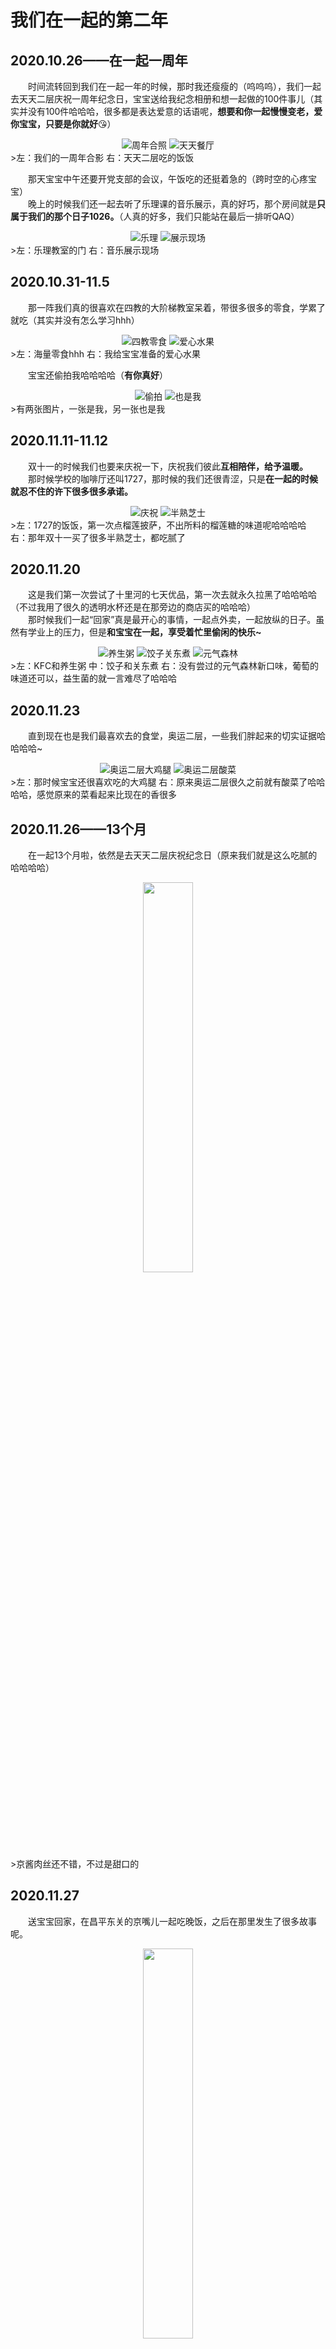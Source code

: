 # 我们在一起的第二年
## 2020.10.26——在一起一周年
&emsp;&emsp;时间流转回到我们在一起一年的时候，那时我还瘦瘦的（呜呜呜），我们一起去天天二层庆祝一周年纪念日，宝宝送给我纪念相册和想一起做的100件事儿（其实并没有100件哈哈哈，很多都是表达爱意的话语呢，**想要和你一起慢慢变老，爱你宝宝，只要是你就好**😘）
<div style="text-align:center">
  <img src="https://raw.githubusercontent.com/tlc191026/tlc191026.github.io/master/img/second/2020.10.26周年合照.jpg" alt="周年合照" style="max-width:40%; display:inline-block">
  <img src="https://raw.githubusercontent.com/tlc191026/tlc191026.github.io/master/img/second/2020.10.26天天餐厅.jpg" alt="天天餐厅" style="max-width:40%; display:inline-block">
</div>
>左：我们的一周年合影 右：天天二层吃的饭饭  

&emsp;&emsp;那天宝宝中午还要开党支部的会议，午饭吃的还挺着急的（跨时空的心疼宝宝）  
&emsp;&emsp;晚上的时候我们还一起去听了乐理课的音乐展示，真的好巧，那个房间就是**只属于我们的那个日子1026。**（人真的好多，我们只能站在最后一排听QAQ）
<div style="text-align:center">
  <img src="https://raw.githubusercontent.com/tlc191026/tlc191026.github.io/master/img/second/2020.10.26乐理.jpg" alt="乐理" style="max-width:40%; display:inline-block">
  <img src="https://raw.githubusercontent.com/tlc191026/tlc191026.github.io/master/img/second/2020.10.26展示现场.jpg" alt="展示现场" style="max-width:40%; display:inline-block">
</div>
>左：乐理教室的门 右：音乐展示现场

## 2020.10.31-11.5
&emsp;&emsp;那一阵我们真的很喜欢在四教的大阶梯教室呆着，带很多很多的零食，学累了就吃（其实并没有怎么学习hhh）
<div style="text-align:center">
  <img src="https://raw.githubusercontent.com/tlc191026/tlc191026.github.io/master/img/second/2020.10.31-11.5四教零食.jpg" alt="四教零食" style="max-width:30%; display:inline-block">
  <img src="https://raw.githubusercontent.com/tlc191026/tlc191026.github.io/master/img/second/2020.10.31-11.5爱心水果.jpg" alt="爱心水果" style="max-width:40%; display:inline-block">
</div>
>左：海量零食hhh 右：我给宝宝准备的爱心水果

&emsp;&emsp;宝宝还偷拍我哈哈哈哈（**有你真好**）
<div style="text-align:center">
  <img src="https://raw.githubusercontent.com/tlc191026/tlc191026.github.io/master/img/second/2020.10.31-11.5偷拍.jpg" alt="偷拍" style="max-width:40%; display:inline-block">
  <img src="https://raw.githubusercontent.com/tlc191026/tlc191026.github.io/master/img/second/2020.10.31-11.5也是我.jpg" alt="也是我" style="max-width:40%; display:inline-block">
</div>
>有两张图片，一张是我，另一张也是我

## 2020.11.11-11.12
&emsp;&emsp;双十一的时候我们也要来庆祝一下，庆祝我们彼此**互相陪伴，给予温暖。**  
&emsp;&emsp;那时候学校的咖啡厅还叫1727，那时候的我们还很青涩，只是**在一起的时候就忍不住的许下很多很多承诺。**
<div style="text-align:center">
  <img src="https://raw.githubusercontent.com/tlc191026/tlc191026.github.io/master/img/second/2020.11.11-11.12庆祝.jpg" alt="庆祝" style="max-width:40%; display:inline-block">
  <img src="https://raw.githubusercontent.com/tlc191026/tlc191026.github.io/master/img/second/2020.11.11-11.12半熟芝士.jpg" alt="半熟芝士" style="max-width:40%; display:inline-block">
</div>
>左：1727的饭饭，第一次点榴莲披萨，不出所料的榴莲糖的味道呢哈哈哈哈  
右：那年双十一买了很多半熟芝士，都吃腻了

## 2020.11.20
&emsp;&emsp;这是我们第一次尝试了十里河的七天优品，第一次去就永久拉黑了哈哈哈哈（不过我用了很久的透明水杯还是在那旁边的商店买的哈哈哈）  
&emsp;&emsp;那时候我们一起“回家”真是最开心的事情，一起点外卖，一起放纵的日子。虽然有学业上的压力，但是**和宝宝在一起，享受着忙里偷闲的快乐~**
<div style="text-align:center">
  <img src="https://raw.githubusercontent.com/tlc191026/tlc191026.github.io/master/img/second/2020.11.20养生粥.jpg" alt="养生粥" style="max-width:30%; display:inline-block">
  <img src="https://raw.githubusercontent.com/tlc191026/tlc191026.github.io/master/img/second/2020.11.20饺子关东煮.jpg" alt="饺子关东煮" style="max-width:30%; display:inline-block">
  <img src="https://raw.githubusercontent.com/tlc191026/tlc191026.github.io/master/img/second/2020.11.20元气森林.jpg" alt="元气森林" style="max-width:23%; display:inline-block">
</div>
>左：KFC和养生粥  
中：饺子和关东煮  
右：没有尝过的元气森林新口味，葡萄的味道还可以，益生菌的就一言难尽了哈哈哈

## 2020.11.23
&emsp;&emsp;直到现在也是我们最喜欢去的食堂，奥运二层，一些我们胖起来的切实证据哈哈哈哈~
<div style="text-align:center">
  <img src="https://raw.githubusercontent.com/tlc191026/tlc191026.github.io/master/img/second/2020.11.23奥运二层大鸡腿.jpg" alt="奥运二层大鸡腿" style="max-width:40%; display:inline-block">
  <img src="https://raw.githubusercontent.com/tlc191026/tlc191026.github.io/master/img/second/2020.11.23奥运二层酸菜.jpg" alt="奥运二层酸菜" style="max-width:40%; display:inline-block">
</div>
>左：那时候宝宝还很喜欢吃的大鸡腿  
右：原来奥运二层很久之前就有酸菜了哈哈哈哈，感觉原来的菜看起来比现在的香很多

## 2020.11.26——13个月
&emsp;&emsp;在一起13个月啦，依然是去天天二层庆祝纪念日（原来我们就是这么吃腻的哈哈哈哈）
<center>
    <img src = "http://r.photo.store.qq.com/psc?/V13biTRq036Exl/bqQfVz5yrrGYSXMvKr.cqa5QWYTK0cE2zxCpHp3MiStAHNEvn*fNhPHIb.iVVc4H.A4ZivDC2PcbD1nCiIvYUx33INZ3lWP2BulbMwu9mnk!/r" width = "40%">
</center>
>京酱肉丝还不错，不过是甜口的

## 2020.11.27
&emsp;&emsp;送宝宝回家，在昌平东关的京嘴儿一起吃晚饭，之后在那里发生了很多故事呢。
<center>
    <img src = "http://r.photo.store.qq.com/psc?/V13biTRq036Exl/bqQfVz5yrrGYSXMvKr.cqa5QWYTK0cE2zxCpHp3MiSskWML.6GJDKaSK2L5CAGRz279oolDLO*WyOrxYpeJhkcUelOd.*hUYB.Rc0IXyPXE!/r" width = "40%">
</center>
>我还挺喜欢吃炸鸡腿的哈哈哈哈，记得当时宝宝很想吃煎饼，刚好它那儿就有！

## 2020.12.4-12.6
&emsp;&emsp;回家happy哈哈哈哈，距离上一次的时间很近，是我们当时最喜欢去的盒子阳光大床，**一张小圆桌，创造了无数美好的回忆~**
<center>
    <img src = "http://r.photo.store.qq.com/psc?/V13biTRq036Exl/bqQfVz5yrrGYSXMvKr.cqa5QWYTK0cE2zxCpHp3MiSt8hAWpc1rv*ZlasxtGSPzzHIC6P9hvn4byGTn0Aphi7gD3wCWxttG7Gb1870GRGh0!/r" width = "45.5%">
    <img src = "http://r.photo.store.qq.com/psc?/V13biTRq036Exl/bqQfVz5yrrGYSXMvKr.cqZ*qcK5vasiDtPXMlYPjI*Ha9D3c2xCstqKDtnKvDZw6NXboPe15VYJVKxcp1uymVBWH3kxwXIv8*LJgC.nELOc!/r" width = "45.5%"><br/>
    <img src = "http://r.photo.store.qq.com/psc?/V13biTRq036Exl/bqQfVz5yrrGYSXMvKr.cqZ*qcK5vasiDtPXMlYPjI*EQ.mrNgyYZV1iy74pmlLBbPihbNaZ0prO3V1qN2IQoOfUdG1*qJZLF1LLJ7eKo.SM!/r" width = "30%">
    <img src = "http://r.photo.store.qq.com/psc?/V13biTRq036Exl/bqQfVz5yrrGYSXMvKr.cqZ*qcK5vasiDtPXMlYPjI*GfswmxySj2tIdP.YN.esnbDo0K4rPYW.5H5hix01cb6cQc8wvdpum5BQUnlIJAcgQ!/r" width = "30%">
    <img src = "http://r.photo.store.qq.com/psc?/V13biTRq036Exl/bqQfVz5yrrGYSXMvKr.cqZ*qcK5vasiDtPXMlYPjI*FBXfHClG1LBu6zSiYTcyur.UTqQyH*gfvVoKHKp8aaZN3DxCY7vuQyXR8FFWlsE5c!/r" width = "30%">
</center>
>左上：最喜欢吃的极度披萨，榴莲披萨yyds  
右上：猜猜是哪个大冤种花了100元买了一盒草莓，原来是我们自己哈哈哈  
左下：关东煮和麻辣烫！冬天就是要吃点热热带汤的嘻嘻~  
下中：炸鸡和鸡肉卷，最近宝宝还馋鸡肉卷了，但是那间店找不到了😭  
右下：甜品和奶茶，这家店一般般啦，还是后来在昌平点的那个榴莲千层好吃！

## 2020.12.7
&emsp;&emsp;平平无奇的日子我们也会想个理由一起去吃顿好的，因为**和宝宝在一起的每一天都值得纪念！**
<center>
    <img src = "http://r.photo.store.qq.com/psc?/V13biTRq036Exl/bqQfVz5yrrGYSXMvKr.cqcCabuX.Daqxf2SAMzJf473YA9RZ*4YsL9y75*OwjX.s9wg.DEfhOxgo4*acjFHPysFjbW7Sj9ShPsFc2CQYx6I!/r" width = "40%">
</center>
>素丸子，酸汤肥牛和红烧排骨，宝宝很喜欢红烧排骨里的笋哈哈哈哈

## 2020.12.26——14个月
&emsp;&emsp;在一起14个月啦，虽然没有在空间上在一起，但是我感觉**我们的灵魂早已跨过了漫长的路途交织在一起~**
<center>
    <img src = "https://kssh2thumb.xmssdn.micloud.mi.com/2/1595215017082/get_thumbnail?sig=bmUY_9nSTxG1_JFbpbzSFqpfItM&data=cLPBvBHQyjPQv-TxzZIMppigk-tQyQRAu6L9TqHmOMTEIPUIDaLu95FxHtdOvXmpURYEVG6I9oP4ROnik3ZvL4_AuIE7NLcfUanuxpJdA-rYpFUNrNwPXm3kRV1DsnsAeC2Unu-8r9El8W2KYzqdTLx8STbWF3kVBcodggOG9eOpD9lK5S1Onrsn1AeS_HR5bZb63dd49nft35e6lt3CFQgVQOo7z2mb3zeXJkuzQdyB6MEY54s-il7HTkuHqsa_yFqSyt-Mt-oLskOZTRnEuh2Q1mvC7e4HTLSXrT7bSSKakBHr1GJQ4Vcg4LK0cDELiOqC4y5VwvE&ts=1666831718939&w=1080&h=1080&r=0&_cachekey=4dea55c7074ca0a6dc3680af8047843f" width = "30%">
</center>
>我们一起研究qq视频的搞怪特效哈哈哈哈哈

## 2021.2.15  
 &emsp;&emsp;宝宝第一次见我的哥哥嫂嫂们，那时候我就已经下定决心这辈子都要和宝宝在一起（我记得我没有和宝宝说过，那时候我的哥哥们问我是不是认真的想走下去，我特别坚定的说是哈哈哈哈）
<center>
    <img src = "http://r.photo.store.qq.com/psc?/V13biTRq036Exl/bqQfVz5yrrGYSXMvKr.cqfSAvdBGHxgM1GZKEuXes7Z7vx4VlYS2JAz8p3GjSHV.el3oJ9HwsSbkLMeUGIcCnC8dbhyfgSot4Uif0cwOjPM!/r" width = "40%">
    <img src = "http://r.photo.store.qq.com/psc?/V13biTRq036Exl/bqQfVz5yrrGYSXMvKr.cqfSAvdBGHxgM1GZKEuXes7b2OGkIIbUWY3Fv57MnrWydBeJnoFIDvs56iyUgV3P9EhqvdmLyUT7M4ZZu82sk7X0!/r" width = "40%">    
</center>
>左：这是我哥哥的店旁边的那条街，人群熙熙攘攘，市井气息非常的浓郁，就仿佛我们也是融入其中的一部分，一对老夫老妻hhh
右：下午我们还一起去唱了歌（绝美宝宝，斯哈斯哈）

## 2021.2.18
&emsp;&emsp;那段时间我们在过年的氛围中，还没有那么大的考研压力，每天都过得无忧无虑好不开心。娜娜带着咱们一起玩起了吃鸡，宝宝被带的瘾还挺大的哈哈哈，几乎每天都要玩。
<center>
    <img src = "http://r.photo.store.qq.com/psc?/V13biTRq036Exl/bqQfVz5yrrGYSXMvKr.cqRzIwvWLGesVMhdGamjDS5ZfCjo1a7hj1GK6P.ofF6uczsZPabrKhofyt6RmPK*Ga844qPSs.cJGpcwZ822Bu*c!/r" width = "50%">
</center>
>我们在双人合作中第一次吃鸡！（卧龙凤雏请求出战哈哈哈哈）

## 2021.2.21
&emsp;&emsp;一起去滑雪喽！也是我第一次去滑雪，拍了很多好看的照片，以后我们还要一起征服更多的雪场hhh（连中级场摔倒了都要宝宝扶起来的桐桐突然豪言壮志哈哈哈）
<center>
    <img src = "http://r.photo.store.qq.com/psc?/V13biTRq036Exl/bqQfVz5yrrGYSXMvKr.cqdOYA4mlAllhfqmWqdibuXhu2YBAMnWVv.UIxmDQgUhLhMQeHWOdDTkyIUuL3D60c8XWWgUDifjd5.QPXpGKEho!/r" width = "40%">
    <img src = "http://r.photo.store.qq.com/psc?/V13biTRq036Exl/bqQfVz5yrrGYSXMvKr.cqWIKhzIMSSvCfhQLhID9WYIaVvTHRTfhZ4ZtAWq*8A6.c8rGRuGeIyRXI45c6zEn*iIE8Tq4HPgbmEzIrLP7YG0!/r" width = "40%">    
</center>
>我们在滑雪场的合照，被太阳照着睁不开眼睛哈哈哈哈哈🤣

## 2021.2.28
&emsp;&emsp;给宝宝买的爱心辣条礼包（没想到宝宝很快就吃完了😂）
<center>
    <img src = "http://r.photo.store.qq.com/psc?/V13biTRq036Exl/bqQfVz5yrrGYSXMvKr.cqa7fk6OBhjxAxSVKvkp3IvSYVeyW7rGh1GkR4JJzbEjX4uyH2ycC9s7Kg2KP3KyUnUGFu8u367e2xqKgTYwYJME!/r" width = "50%">
</center>
>卫龙辣条大礼包👍

## 2021.3.21
&emsp;&emsp;在一起512天，我非要说是二进制的整数，要庆祝一下，就拉着宝宝来天天二层吃饭饭啦哈哈哈哈哈～
<center>
    <img src = "http://r.photo.store.qq.com/psc?/V13biTRq036Exl/bqQfVz5yrrGYSXMvKr.cqcCabuX.Daqxf2SAMzJf472AuD7jOs3Vvl0KVjjJMJbPUwtFiu.s2vVkTt517QYxF59VEbTxJLxEQTd5aGFXS10!/r" width = "10.1%">
    <img src = "http://r.photo.store.qq.com/psc?/V13biTRq036Exl/bqQfVz5yrrGYSXMvKr.cqcCabuX.Daqxf2SAMzJf470bDpp.Q0HAKnpa47qtRN7W2i3cyIv9IdATnBURBY9ngyhKhzX9ZBVQATR7az8dne4!/r" width = "50%">
</center>
>第一次也是最后一次吃天天二层的烧烤

## 2021.3.26－3.28——17个月
&emsp;&emsp;回家喽，庆祝在一起17个月，点外卖看剧的快乐时光  
&emsp;&emsp;这也是我们第一次来如家华驿，直接种草，之后也来了不少次
<center>
    <img src = "http://r.photo.store.qq.com/psc?/V13biTRq036Exl/bqQfVz5yrrGYSXMvKr.cqcZkFiXcZkAusGF1.AzQPl2uf4YL765A5MR3I6VjNnQaQY9Ayi5HN5eplyBdf.XyUWS.XDgubhOhofbZdWdvARU!/r" width = "40%">
    <img src = "http://r.photo.store.qq.com/psc?/V13biTRq036Exl/bqQfVz5yrrGYSXMvKr.cqcZkFiXcZkAusGF1.AzQPl0mSD2IFbJ0LTZkOCeSBmF650b5btxiXX.*HfdbDqYxMNvhqol*Q*Tez37G3L0Pli8!/r" width = "40%"></br>
    <img src = "http://r.photo.store.qq.com/psc?/V13biTRq036Exl/bqQfVz5yrrGYSXMvKr.cqcZkFiXcZkAusGF1.AzQPl14WG0sabUvGw1ex51oPWzF0zsp.91htqvBtOzF5TOaIUUqjoqAHBL3vUBAJxJDM7w!/r" width = "40%">
    <img src = "http://r.photo.store.qq.com/psc?/V13biTRq036Exl/bqQfVz5yrrGYSXMvKr.cqcZkFiXcZkAusGF1.AzQPl1ErRqvwaMLmJvkibsefXV9NJkGBRg3NST05XrcYiLWssFu0GRZr8R53CXXrtXx52U!/r" width = "40%">
</center>

## 2021.3.28——520天
&emsp;&emsp;庆祝在一起520天！  
&emsp;&emsp;去1727吃饭饭啦～
<center>
    <img src = "http://r.photo.store.qq.com/psc?/V13biTRq036Exl/bqQfVz5yrrGYSXMvKr.cqdtCaFeZ.6jtvdinfX2Fb1H07WY4sIODYvTJEQx82zZT9p322RwIrxYsrGHTCmh78kPu2ELm5MIOmd.Jq7r4zUQ!/r" width = "50%">
</center>
>最爱的蘑菇汉堡，和蘑菇鸡肉欧姆蕾！不过再也吃不到了😭

## 2021.3.29——521天
&emsp;&emsp;萨纳河畔，左岸的咖啡。你手一杯，品尝我的美。留下唇印的嘴🎶  
&emsp;&emsp;花店玫瑰，名字写错谁。告白气球，飞吹到对街。微笑在天上飞🎶（老实说，是不是跟着唱了起来哈哈哈哈）  
&emsp;&emsp;在一起521天啦！！！  
&emsp;&emsp;给宝宝了一个小惊喜，第一次送宝宝玫瑰花。（虽然她送了我玫瑰花，但昨晚我真的没睡她🎶脑海里咋都是奇怪的音乐闪过哈哈哈哈哈哈）  
<center>
    <img src = "http://r.photo.store.qq.com/psc?/V13biTRq036Exl/bqQfVz5yrrGYSXMvKr.cqVqUH5WUirKJSc9POC.*58DrIweY6Z*Md9hPCYtGwwC0i5fawwwtDgSSMgguD*XX0h5agmlY*Knf0mPkJFaSe6k!/r" width = "40%">
    <img src = "http://r.photo.store.qq.com/psc?/V13biTRq036Exl/bqQfVz5yrrGYSXMvKr.cqfSAvdBGHxgM1GZKEuXes7Yr65kjlAk*322BT3QavMUiRVX8NXhUjV0EsXSd0gUL6IwXYpSfYvZbZf297.AqBSQ!/r" width = "40%">    
</center>
>左：第一次给宝宝送玫瑰花，宝宝说之后再也不要买了🤣  
右：味多美小熊猫蛋糕，味道还不错

## 2021.4.2
&emsp;&emsp;芜湖，送宝宝回家啦。在东关的味多美买了樱花新品~
<center>
    <img src = "http://r.photo.store.qq.com/psc?/V13biTRq036Exl/bqQfVz5yrrGYSXMvKr.cqfSAvdBGHxgM1GZKEuXes7ZgKYsW1HE4be3EcZ8M0ny23ij8u47rPDL6psW6eJN6.6CQVVdnVPPTbAFNeN9SkK8!/r" width = "50%">
</center>
>味多美的樱花🌸制品一点也不好吃😭

## 2021.4.6
&emsp;&emsp;第二次打卡action咖啡厅，吃到了好吃的牛排~
<center>
    <img src = "http://r.photo.store.qq.com/psc?/V13biTRq036Exl/bqQfVz5yrrGYSXMvKr.cqRzIwvWLGesVMhdGamjDS5YoAgZd09ReFE4oO0rpsy7vArKni2WtZp4CyM1cP4JZ1OAU3Vn8gML4ygwX8KjDu0U!/r" width = "30%">
    <img src = "http://r.photo.store.qq.com/psc?/V13biTRq036Exl/bqQfVz5yrrGYSXMvKr.cqRzIwvWLGesVMhdGamjDS5Yvjje5C4IbUxHmp9AJoyIDOVZa2j82Vr2n.yytjO6B9SIIZIc30yyaGtFiLdxSbo8!/r" width = "30%"></br>
    <img src = "http://r.photo.store.qq.com/psc?/V13biTRq036Exl/bqQfVz5yrrGYSXMvKr.cqRzIwvWLGesVMhdGamjDS5ZvQqdcJcdWKLA6Qjxe4Fqi5pUu73efEpQdhyai7hVLoLymtnOHXSo*jNEtuYYNkRk!/r" width = "60%"></br>
    <img src = "http://r.photo.store.qq.com/psc?/V13biTRq036Exl/bqQfVz5yrrGYSXMvKr.cqRzIwvWLGesVMhdGamjDS5YRdzMEKyKXszpXAYuREcjKgNQGDHA6AAeZor6JqsEQfNFWQif5vydDQU78IyflhEI!/r" width = "30%">
    <img src = "http://r.photo.store.qq.com/psc?/V13biTRq036Exl/bqQfVz5yrrGYSXMvKr.cqa6q63IMXi9MPF2fCYH0ibZQiJArHaPaRVzbewY7xv.uO6CwM.v7i40gEPTujf7HqvJZAO4fTKb3hh.KTFwYzx0!/r" width = "30%"></br>
    <img src = "http://r.photo.store.qq.com/psc?/V13biTRq036Exl/bqQfVz5yrrGYSXMvKr.cqa6q63IMXi9MPF2fCYH0ibbtKHaanVJcprJwcxmQGf.xtz*rQNYU*dfyyTQnjqWsZlIckiKdxB6T8R.yLaSWFk8!/r" width = "30%">
    <img src = "http://r.photo.store.qq.com/psc?/V13biTRq036Exl/bqQfVz5yrrGYSXMvKr.cqa6q63IMXi9MPF2fCYH0ibbYT2c32j.j0NdEYFWGiwpaPQJSREC5Sik6zbdbHPnunGWH0L8frmMLL8wDLqFQ758!/r" width = "30%">
</center>
>他家的小食拼盘给的量真的很多，而且味道相当不错呢~

## 2021.4.13
&emsp;&emsp;美食园二层的炒酸奶，那天咱们坐在那儿等了一个小时才吃上hhh
<center>
    <img src = "http://r.photo.store.qq.com/psc?/V13biTRq036Exl/bqQfVz5yrrGYSXMvKr.cqRzIwvWLGesVMhdGamjDS5bRiCOIGs49VJ*ZzYxB1YZtJYN4dNQUz4MIxoS.HrYnj51j48cGad2bdSak2ynmmXs!/r" width = "20%">
</center>
>美味值得等待！之后宝宝经常会馋炒酸奶哈哈哈哈

## 2021.4.26——18个月
&emsp;&emsp;18个月啦，我们还是选择了去天天二层庆祝哈哈哈哈，熟悉的番茄牛腩
<center>
    <img src = "http://r.photo.store.qq.com/psc?/V13biTRq036Exl/bqQfVz5yrrGYSXMvKr.cqbfbdWZjmHAZOziCxGOxhY0nZDO5Qv6PvJPhi2F5ujKfj3NRXLionAvgp8LmyyYKyXppQXl6jU34GhX3Nu8RCko!/r" width = "50%">
</center>
>还有我超喜欢的素丸子！

## 2021.5.7-5.9
&emsp;&emsp;第一次去尝试喆啡，下了地铁之后走了好远，不过环境确实很不错呢~
<center>
    <img src = "http://r.photo.store.qq.com/psc?/V13biTRq036Exl/bqQfVz5yrrGYSXMvKr.cqSylFewQZtHXl2XCWFvNuAooSEsYxkjuYJPm1cKsXImT3qG52Wm36z0EcVPqNN0cT5b981tp0*1IFyG*LEYpBJM!/r" width = "40%">
    <img src = "http://r.photo.store.qq.com/psc?/V13biTRq036Exl/bqQfVz5yrrGYSXMvKr.cqeplIz7Dh3SI36NF.9wt5jlsfez*ORtLXDqOojGrwQ6lJiIgEpRH6FcR7rBmLoJ5HV**fwTB7j9VZgSZq6SxJxQ!/r" width = "40%">
    <img src = "http://r.photo.store.qq.com/psc?/V13biTRq036Exl/bqQfVz5yrrGYSXMvKr.cqeplIz7Dh3SI36NF.9wt5jm.rTYVoTQfVMPKAmMm7a.xi8iipyVumEgveImDhUXYbpGs*QRbNeTgy8u*MbdIDjA!/r" width = "8.1%"><br/>
    <img src = "http://r.photo.store.qq.com/psc?/V13biTRq036Exl/bqQfVz5yrrGYSXMvKr.cqeplIz7Dh3SI36NF.9wt5jnR.ukiN2MJ2xF5w*qpOO*qAuZlVKBpDPEDQYKM6Xb65MAEnYcMvR16.m2Bs1nWSdA!/r" width = "45%">
    <img src = "http://r.photo.store.qq.com/psc?/V13biTRq036Exl/bqQfVz5yrrGYSXMvKr.cqeplIz7Dh3SI36NF.9wt5jmxpO7emRKsY924EeYjl4D52lXGKhJWrZL2fOmIZ.KWEnnVJbLtZ2YEWytRXUEh0eg!/r" width = "45%"><br/>
    <img src = "http://r.photo.store.qq.com/psc?/V13biTRq036Exl/bqQfVz5yrrGYSXMvKr.cqeL1NDRyUeRIlTQteG9kW6b1Y7E.KcubsQJMDB8TVJ0S1zan5pgF7uoxXcLpCYI7ixA7MWpdM90rO3lgXIQNeWw!/r" width = "45%">
    <img src = "http://r.photo.store.qq.com/psc?/V13biTRq036Exl/bqQfVz5yrrGYSXMvKr.cqeL1NDRyUeRIlTQteG9kW6Y595cJgoqVD0L1rEz24U1bPihr9WFb97rgM0QGZvqrcOkc4UdJGPzS4Al9lVyycjo!/r" width = "45%">
</center>
>放纵的日子真让人怀念呀，我们还去护国寺小吃喝了豆汁儿吃了焦圈~

## 2021.5.16
&emsp;&emsp;我们似乎发现了省钱小妙招，又去了另一家喆啡哈哈哈哈，这家就是那个双床有床特别好的那个
<center>
    <img src = "http://r.photo.store.qq.com/psc?/V13biTRq036Exl/bqQfVz5yrrGYSXMvKr.cqSylFewQZtHXl2XCWFvNuAqqGR688.APq4j4nwp4o1HSGsl*jIZTDT9.ExbskWocawgfbT.3Kantk2jKpQk.8xs!/r" width = "10.1%">
    <img src = "http://r.photo.store.qq.com/psc?/V13biTRq036Exl/bqQfVz5yrrGYSXMvKr.cqV1a6P.VeQPsNivHGhuqodQYG6mhxx8ukok5ZG6lKuuzOgqkMlKPXkCnuzCdtja4sLEmAjr6D7dx856cjX6537E!/r" width = "50%">    
</center>
>回学校的路上路过了麦当劳，宝宝馋了想吃甜筒哈哈哈哈

## 2021.5.17
&emsp;&emsp;勤劳小桐，爱心水果服务嘻嘻🥰
<center>
    <img src = "http://r.photo.store.qq.com/psc?/V13biTRq036Exl/bqQfVz5yrrGYSXMvKr.cqV1a6P.VeQPsNivHGhuqodQqTV8mPG9XS3*XXpu.Ah8z9M55ySJNrqYaBHISEJDCmTJ0ntYBWDV8AHJ8Ksex7NM!/r" width = "10.1%">
    <img src = "http://r.photo.store.qq.com/psc?/V13biTRq036Exl/bqQfVz5yrrGYSXMvKr.cqSylFewQZtHXl2XCWFvNuArV0KRpZR32UByyTnwMIwqS1oHybyMws5K6e6o0K3Hi6bYnb4zptP9o7WrcbQg53Sc!/r" width = "50%">    
</center>
>饭盒老演员了，一直用到了现在hhh

## 2021.5.19
&emsp;&emsp;一起去礼堂听相声，除了后来考研那一阵比较忙，传笑堂的相声咱们基本上每一次都不会落下~
<center>
    <img src = "http://r.photo.store.qq.com/psc?/V13biTRq036Exl/bqQfVz5yrrGYSXMvKr.cqSylFewQZtHXl2XCWFvNuAoUseMLNrSRCd76XZmc9NxASGvx9azbJF6NmQ8d9z0r2tOa0dCWvmTI09V7BY0do7A!/r" width = "50%">
</center>
>这一次还请到了知名相声演员，虽然我们都不知道他叫什么，但是精彩的演出都留存在了记忆里

## 2021.5.23
&emsp;&emsp;在昌平东关找到的相当不错的韩式烤肉，下次还要去那里吃！
<center>
    <img src = "http://r.photo.store.qq.com/psc?/V13biTRq036Exl/bqQfVz5yrrGYSXMvKr.cqXBvEYKVRnsM.YXCWcj6jMADx9Rjdp3XzXa5fud62LozwTgEjp6hB40HeP8qyYGQX2hbmddncKB1wRzzw6hmRxY!/r" width = "50%">
</center>
>这家店叫韩国肉先生，码住了！

## 2021.5.26——19个月
&emsp;&emsp;19个月的纪念日是我们和班长一起度过的，去火锅林吃火锅（这家火锅店宝宝评价最高的是小西红柿哈哈哈哈），还一起去KTV唱歌，**有宝宝陪伴在身边，无论干什么事情都会感到很开心啦~**
<center>
    <img src = "http://r.photo.store.qq.com/psc?/V13biTRq036Exl/bqQfVz5yrrGYSXMvKr.cqcZkFiXcZkAusGF1.AzQPl0RGBKOTaOQkAH5FUk0gM6fRNejyfBAZba7bvUkRfxRvY*d6sNXXzLzDbXAlcaxqAo!/r" width = "40%">
    <img src = "http://r.photo.store.qq.com/psc?/V13biTRq036Exl/bqQfVz5yrrGYSXMvKr.cqcZkFiXcZkAusGF1.AzQPl2T0MgCzmlGS0Iait*ySCXyOUDS0y*.swNBtYhg8Xd4QEfXdz9XiZ7ZTi4Jg3eQFDA!/r" width = "40%">    
</center>
>左：火锅林，辣锅是现炒的，特别的香  
右：告白气球，班长应该是吃饱了哈哈哈

## 2021.6.2
&emsp;&emsp;今天是喜欢宝宝的第1000天啦！！！一起来天天二层庆祝~
<center>
    <img src = "http://r.photo.store.qq.com/psc?/V13biTRq036Exl/bqQfVz5yrrGYSXMvKr.cqYlwqZpXc6O6BoaHhzW31B0nBFvrEOOjpHmW3PlaQrdGRScMDOEtrbe934ivczPAphv8SUyKCdaewedtI6tU*N4!/r" width = "50%">
</center>
>一不小心就点了三个小锅烧的菜哈哈哈哈

## 2021.6.6
&emsp;&emsp;来接宝宝会学校，在昌平东关的KFC吃晚饭，给宝宝带了我妈咪包的粽子~
<center>
    <img src = "http://r.photo.store.qq.com/psc?/V13biTRq036Exl/bqQfVz5yrrGYSXMvKr.cqWo0IbM5hztSV1Vt7E4HWz8ArfQhVZNaOHrwj5gM3jPEnZccNy9uTrK2uYnQkX4V493TVwOtFoneDYQWbWYdPW0!/r" width = "50%">
</center>
>宝宝说我妈咪包的粽子特别好吃，等之后端午节还要一起吃粽子~

## 2021.6.10
&emsp;&emsp;忙里偷闲又来听相声啦！宝宝当时还希望有机会我们可以登台演出，这个dream我记下啦，**总有一天一定会实现哒！**
<center>
    <img src = "http://r.photo.store.qq.com/psc?/V13biTRq036Exl/bqQfVz5yrrGYSXMvKr.cqe5jZMm3oSKH9XRUbu6OC4W7IPWlvYWUeSPcQPOSFDYoyB9qM9riut2CyCUZ1LTgkI43*rC8Yp3OblplxaovWzY!/r" width = "50%">
</center>

## 2021.6.20
&emsp;&emsp;听闻M记新品，遂往。酸笋汉堡味道极佳（宝宝评价之，爱螺蛳粉者必爱之）。杨枝甘露麦旋风宝宝不喜，故桐桐食之。
<center>
    <img src = "http://r.photo.store.qq.com/psc?/V13biTRq036Exl/bqQfVz5yrrGYSXMvKr.cqS7TNYBNEGMK31bAb3PULXJpXE8qf9alLAoUzoQhlEuGbUEvtcpy*J63DEoCe9welqnMfKFog.W6op*OlkzoKAE!/r" width = "10.1%">
    <img src = "http://r.photo.store.qq.com/psc?/V13biTRq036Exl/bqQfVz5yrrGYSXMvKr.cqS7TNYBNEGMK31bAb3PULXKZp4Mo2lNh4j942sDkCZq.Snt9PIM3XEDpZH3e3GVDTZlMTcfMeKrlK6NG9S7.uag!/r" width = "50%">    
</center>
>M记比开封菜要便宜不少，不过开封菜有我爱吃的吮指原味鸡，所以宝宝每次都会和我一起去开封菜哈哈哈，**爱你宝宝**

## 2021.6.26——20个月
&emsp;&emsp;**从前的时光走得慢，一生只够爱一个人。慢慢也觉得宝宝就是我人生中那个唯一，感觉就像在飞速流转的时间中撑起了一把伞，一把可以抵御岁月流逝，时光荏苒的保护伞，让我们的爱情在这个浮躁的社会里，慢慢的，纯真的走下去~**
<center>
    <img src = "http://r.photo.store.qq.com/psc?/V13biTRq036Exl/bqQfVz5yrrGYSXMvKr.cqZ*qcK5vasiDtPXMlYPjI*Evgi7yokkkWOBf0akLUuQDm8AdJAHwrAAa2xBdwsLr2NoekWt.c.6.v4OExiBb46c!/r" width = "50%">
</center>
>文绉绉的扯完了，这里是注释小桐。在透过盒子空间诺大的落地窗照射的阳光下，吃着我们最爱吃的极度披萨，幸福也不过如此吧~

## 2021.6.27
&emsp;&emsp;爱情就是和你在一起，一日三餐
<center>
    <img src = "http://r.photo.store.qq.com/psc?/V13biTRq036Exl/bqQfVz5yrrGYSXMvKr.cqdraC7vXg5OVHR*KXg9BQfAN6dDXWvk7IwqtLCV91jIQWWQChJTvOWqES9GXX*o9BmdMpcjghHCBb4JDGCT2fks!/r" width = "50%">
</center>
>罕见的我们能早起吃早餐哈哈哈

## 2021.7.2
&emsp;&emsp;第一次去欢乐谷垡头的汉庭，这里也成为了我们后来不二的选择
<center>
    <img src = "http://r.photo.store.qq.com/psc?/V13biTRq036Exl/bqQfVz5yrrGYSXMvKr.cqXGmYbh.CBjKBy2TbayftcTc*JharoUNFLrk92Xo8U4bkC3DG8A9piGP*R7Xufkx4vu0TinMVQsmmKml3EyPY3o!/r" width = "30%">
    <img src = "http://r.photo.store.qq.com/psc?/V13biTRq036Exl/bqQfVz5yrrGYSXMvKr.cqXGmYbh.CBjKBy2TbayftcS0Ok9jW.kT2I5BFJpYNBDBKvFvyZtxxyWZttsYZARzTirj5ZZ3TvtCmIoLq5ceEpk!/r" width = "30%">    
    <img src = "http://r.photo.store.qq.com/psc?/V13biTRq036Exl/bqQfVz5yrrGYSXMvKr.cqXGmYbh.CBjKBy2TbayftcSEHF9D8a.dfN1xZuLLZXJT5cUjPR9O4cFOE7ML0sHmDrFYJTC2m.H9Aqr3A85wo3o!/r" width = "30%">    
</center>
>楼下的南城香居然有麻小，果断下单，不过味道属实是一般

## 2021.7.3
&emsp;&emsp;突然馋天天二层的饺子了，虽然不是啥重要的纪念日，但是我们还是来天天二层庆祝哈哈哈
<center>
    <img src = "http://r.photo.store.qq.com/psc?/V13biTRq036Exl/bqQfVz5yrrGYSXMvKr.cqXGmYbh.CBjKBy2TbayftcTGfnVHbROWNaI6vEdCWDqZA3q.mgAvzKQ5JyJUajH3nH9zl885uSwwLRzlDOWezXY!/r" width = "50%">
</center>

## 2021.7.5
&emsp;&emsp;合生汇的一家蛋堡店，馋了好久，但是其实味道一般般
<center>
    <img src = "http://r.photo.store.qq.com/psc?/V13biTRq036Exl/bqQfVz5yrrGYSXMvKr.cqT9Rg90ocyz.X3cZtq7EiCu2hz2FOirzrdZDk9nZVk1g*88K1QBcB0QPJwUafF2403zyu5Cj3r7b156dVsYa6J4!/r" width = "50%">
</center>
>吐槽人格桐桐：怪不得现在已经开不下去啦，餐饮店美味和性价比才是最最重要的哈哈哈哈

## 2021.7.12-7.14
&emsp;&emsp;复习考研的日常
<center>
    <img src = "http://r.photo.store.qq.com/psc?/V13biTRq036Exl/bqQfVz5yrrGYSXMvKr.cqfRa3IPA8ubmA56iInE7k3GNEbV4dKFK3r2ytFTS3KN4WGu3WUUtG19F9zWeyB7vSsI0zmHaECvwTdj2APgXf5E!/r" width = "50%">
    <img src = "http://r.photo.store.qq.com/psc?/V13biTRq036Exl/bqQfVz5yrrGYSXMvKr.cqZolgpJuHmw1i5CNl2YkrcCz25RG7v*vE91unbkGvqEOfXfribKOcHt7thzLN3vbX.K2VzfxrgSoxIjU*t5CQjE!/r" width = "10.1%">    
</center>
<center>
    <img src = "http://r.photo.store.qq.com/psc?/V13biTRq036Exl/bqQfVz5yrrGYSXMvKr.cqZolgpJuHmw1i5CNl2YkrcAgA5iH.sexIoDLs6hXYZppyS1d8sayjff0cLsFeAkjVrSPQcSrUm2qgUZZvXeixc8!/r" width = "40%">
    <img src = "http://r.photo.store.qq.com/psc?/V13biTRq036Exl/bqQfVz5yrrGYSXMvKr.cqZolgpJuHmw1i5CNl2YkrcBxFS1Rb6z7NCsKF6KMNzsAV.SsOc8*kfcZX4SeZ*V7mxqGfleNVfggbtSGfg4MWEE!/r" width = "40%">
</center>
>复习考研的那段时间每天基本都在吃外卖，吃外卖的时候我们就一起看向往的生活、爱死机和b站up主的视频，感觉忙碌的考研复习的压力已经记不住多少了，但是和宝宝一起经历的快乐时光却永远的留在了记忆里~

## 2021.7.18
&emsp;&emsp;一起去798艺术区的care爱的博物馆打卡美食！几乎所有菜我都喜欢！！！
<center>
    <img src = "http://r.photo.store.qq.com/psc?/V13biTRq036Exl/bqQfVz5yrrGYSXMvKr.cqWgVBTovkRjw8DztKIHideL*XIvfCd8kZp5dB8u1rf5FTAw.csF1*wNlJVm7aV56PVWm0ZJ6y6sbvP7pO7s7PUg!/r" width = "30%">
    <img src = "http://r.photo.store.qq.com/psc?/V13biTRq036Exl/bqQfVz5yrrGYSXMvKr.cqWgVBTovkRjw8DztKIHideKaG8uYmx.Aaa4LFB3QjNy.Fi0AjevvkYo7TQSHdw.cXw2Lt5M3k8sDYL6Ctvsa*fY!/r" width = "30%"> 
    <img src = "http://r.photo.store.qq.com/psc?/V13biTRq036Exl/bqQfVz5yrrGYSXMvKr.cqWgVBTovkRjw8DztKIHideIDQ0uDij1JU65CMxELnYl8xsc1s79EvrV9ckb*80rVRAeG8WgP4Uxy2b1cFI.fbd8!/r" width = "30%"><br/>
    <img src = "http://r.photo.store.qq.com/psc?/V13biTRq036Exl/bqQfVz5yrrGYSXMvKr.cqU.YHbIkhEWNle1Ep6wE66QMl6Y7l9D1mrKioxCxw3cdt7dcjEoujpguexl8I213qPLYtPXgeu1Er1SLo4mL0MU!/r" width = "30%">
    <img src = "http://r.photo.store.qq.com/psc?/V13biTRq036Exl/bqQfVz5yrrGYSXMvKr.cqU.YHbIkhEWNle1Ep6wE66TQYoseQkfMel6ZEBvJ3AYLBHL86Wnj.8UjdGcbfBxVHHVmMi5att1AQ1K54Vi6JSk!/r" width = "30%"> 
    <img src = "http://r.photo.store.qq.com/psc?/V13biTRq036Exl/bqQfVz5yrrGYSXMvKr.cqU.YHbIkhEWNle1Ep6wE66ScoGBUh9QVUmLXgvlYEYDaSCuEqDCrmiXAsqC6Ynti5zxGCgjEh.svpCMdLKFX7dw!/r" width = "30%"><br/>
    <img src = "http://r.photo.store.qq.com/psc?/V13biTRq036Exl/bqQfVz5yrrGYSXMvKr.cqU.YHbIkhEWNle1Ep6wE66Rf*MjBAOWP9tIJ.dPD.I8qaysvSqUpmugjjI8nbFth1IQUeIWhucZuX6cFo67nKtw!/r" width = "30%">
    <img src = "http://r.photo.store.qq.com/psc?/V13biTRq036Exl/bqQfVz5yrrGYSXMvKr.cqcXjUYvTGjrq0y9hvcwXkOhDaNdNtA17tVDwyCc9PoJhjBwtsvSBdp0ne.*dKnC2QZftVObC5rWOqLJPzhRdfDg!/r" width = "30%"> 
    <img src = "http://r.photo.store.qq.com/psc?/V13biTRq036Exl/bqQfVz5yrrGYSXMvKr.cqcXjUYvTGjrq0y9hvcwXkOiJrp6F9brl1DP0jzQexOnsdkWZ*E2BXdPvchu9s5VtWAib8kgJLVLfD6iHl9jFWSs!/r" width = "30%">
</center>
>印象最深刻的就是那个蜂蜜芥末味儿的虾，搭配着他给的柠檬片一起吃，真的很绝，不过吃多了就会腻哈哈哈  
我们都是第一次吃黑蒜，可能是因为做熟了的原因我们都觉得不至于感觉到恶心哈哈哈，不过也说不上好吃

## 2021.7.21
&emsp;&emsp;因为桐桐馋鳗鱼和腊肉了，所以点了三份饭（桐桐是猪嘛哈哈哈哈）
<center>
    <img src = "http://r.photo.store.qq.com/psc?/V13biTRq036Exl/bqQfVz5yrrGYSXMvKr.cqZolgpJuHmw1i5CNl2YkrcDClkxErGKVZChYabWKAZzo7BzvwsahMpX.hKdl5*CASCuUP5wJI8trRrRoTYq64IY!/r" width = "50%">
</center>

## 2021.7.24
&emsp;&emsp;宝宝说想要布置的很浪漫的生日庆祝，直接安排😂
<center>
    <img src = "http://r.photo.store.qq.com/psc?/V13biTRq036Exl/bqQfVz5yrrGYSXMvKr.cqe5jZMm3oSKH9XRUbu6OC4UPo.9SxiXxTvcy8L04jpUqxeXbbxO78gEAXdVc4BtBDwx5Uh5Jl2faOQ8j*piswko!/r" width = "40%">
    <img src = "http://r.photo.store.qq.com/psc?/V13biTRq036Exl/bqQfVz5yrrGYSXMvKr.cqcXjUYvTGjrq0y9hvcwXkOgKBObL7SYhUMDOziJQUHwUFkVPCLYvYn20WVJ19*ntv1OJ48ftQgRn9Cf2IQduXPE!/r" width = "40%">    
</center>

## 2021.7.27
&emsp;&emsp;鲁枝儿，宝宝在pyq被安利的宝藏外卖店，便宜好吃，尤其是那个辣的拌面香喷喷！
<center>
    <img src = "http://r.photo.store.qq.com/psc?/V13biTRq036Exl/bqQfVz5yrrGYSXMvKr.cqWgVBTovkRjw8DztKIHideI7D*nebckGmqP2piHBnmdV9GEqvJY38fVr6o1QESqhszRuVSljtBoR4xTyjDVGT*w!/r" width = "50%">
</center>
>不过这家店好像没有撑过这轮疫情的打击😭

## 2021.8.3
&emsp;&emsp;第一次尝KFC的小龙虾塔克，大块鸡排吃起来特别爽😂
<center>
    <img src = "http://r.photo.store.qq.com/psc?/V13biTRq036Exl/bqQfVz5yrrGYSXMvKr.cqVqUH5WUirKJSc9POC.*58CXBmTh0zlS5s1suVuXxQeS2kLnyXLcEMlLjMhEf6h89.Muy8SXpsjUthl9KXt9XcA!/r" width = "10.1%">
    <img src = "http://r.photo.store.qq.com/psc?/V13biTRq036Exl/bqQfVz5yrrGYSXMvKr.cqVqUH5WUirKJSc9POC.*58ApHrcXrrsxx1zAKJ82PwxLZGQ1W2R4eQ2CtGLCvQzuX9lcnTeIgRzt0YZqLIOhZoc!/r" width = "50%">    
</center>

## 2021.8.8
&emsp;&emsp;宝宝突然馋劣质奶油的味道了（咱也不知道为啥馋的东西这么奇怪哈哈哈哈）
<center>
    <img src = "http://r.photo.store.qq.com/psc?/V13biTRq036Exl/bqQfVz5yrrGYSXMvKr.cqa*MPFZ7ULn1NoVqo6s6UXBvGic54ZFsmDhDtzeXm22zaLCgMIiEBfsSKOiBs537i4Lt*vNDcJBWE4sLwGpaoj0!/r" width = "40%">
    <img src = "http://r.photo.store.qq.com/psc?/V13biTRq036Exl/bqQfVz5yrrGYSXMvKr.cqazTGCBzqV.LrwSwItMp6DkBHMRiWfMTj8wAHM8mb6725p5UM6YezK4KVNvQH4npPDwwJwxOlPXW5CkGe7PIgVs!/r" width = "40%">    
</center>
>不出意外的宝宝吃了两块就不想吃了hhh

## 2021.8.9
&emsp;&emsp;宝宝舍友推荐的一家鸡汤店，原汤日记！
<center>
    <img src = "http://r.photo.store.qq.com/psc?/V13biTRq036Exl/bqQfVz5yrrGYSXMvKr.cqa*MPFZ7ULn1NoVqo6s6UXAedZ2Tv965gfK1Psr*bDwST4z5PzwxephP9p874EQVkpv76NbGbWEk27XPOMSB9cY!/r" width = "50%">
</center>
>不过不是很合我们的胃口，我们一致认为不是很好吃，我觉得可能我们的味觉已经慢慢趋同了。感觉很多身边的人的安利，咱们都觉得一般，只有慢慢自己尝试出来的才可以hhh

## 2021.8.10
&emsp;&emsp;宝宝在b站发现的火鸡面和韩式年糕的神仙吃法，虽然热量爆炸，但是真的很香让人吃的停不下来！**夸夸宝宝**
<center>
    <img src = "http://r.photo.store.qq.com/psc?/V13biTRq036Exl/bqQfVz5yrrGYSXMvKr.cqa*MPFZ7ULn1NoVqo6s6UXD8e9yzJSjSU5bCjqtej.p0mWm11F4oH7YqdF5aZFLf3pL1npsTnMrsj2Im2wVojbM!/r" width = "30%">
    <img src = "http://r.photo.store.qq.com/psc?/V13biTRq036Exl/bqQfVz5yrrGYSXMvKr.cqa*MPFZ7ULn1NoVqo6s6UXBcM3TS6CmWEa1klwX0TVj5iSiZB4RlBj9FFfDt61hpETKnKh4X8ppEq6J.KPJJH2Y!/r" width = "30%">
    <img src = "http://r.photo.store.qq.com/psc?/V13biTRq036Exl/bqQfVz5yrrGYSXMvKr.cqVqUH5WUirKJSc9POC.*58BMvmsJazeY8pXG0Kahz9LJTkDQ0VgZ0XvHDDeXYh*VWr5A9QAgCk5kD55VSnbDzTU!/r" width = "30%"> 
</center>
>这段时间我在实习，被带教带着吃了好多吃的，觉得和府捞面的番茄面特别好吃一定要让宝宝尝尝哈哈哈哈

## 2021.8.14
&emsp;&emsp;因为上次我大姑带咱们吃完鱼头泡饼，一直心心念念哈哈哈哈
<center>
    <img src = "http://r.photo.store.qq.com/psc?/V13biTRq036Exl/bqQfVz5yrrGYSXMvKr.cqXBvEYKVRnsM.YXCWcj6jMB1z4hJh8tsUMDlFGt3HsVicQg93gVNdnlz8HrniyrE2I95.7N5OUfIolt8ekepkPs!/r" width = "30%">
    <img src = "http://r.photo.store.qq.com/psc?/V13biTRq036Exl/bqQfVz5yrrGYSXMvKr.cqS7TNYBNEGMK31bAb3PULXIgYUSquYJbnRXn5sv13*xXGt8pax2KZjnpx5OQzq7WD9Dr*H7w*XWiXpg6Ofrm44Y!/r" width = "30%"> 
    <img src = "http://r.photo.store.qq.com/psc?/V13biTRq036Exl/bqQfVz5yrrGYSXMvKr.cqXBvEYKVRnsM.YXCWcj6jMD2EYzuHRqhOpJz*eCoBZSasNX5usG3Cm4XXiEOE3GFiNxBA9RMiGl1.WGv7NBDjOk!/r" width = "30%"><br/>
    <img src = "http://r.photo.store.qq.com/psc?/V13biTRq036Exl/bqQfVz5yrrGYSXMvKr.cqXBvEYKVRnsM.YXCWcj6jMBpVbEXe6AJSYA3dbvHQM1gIGHMLImu2MOJplFsnvyFZV67R0.uuuJE0q4Q4KuIP50!/r" width = "50%">
    <img src = "http://r.photo.store.qq.com/psc?/V13biTRq036Exl/bqQfVz5yrrGYSXMvKr.cqZqw7vATjeXW5YmeRrptFTJsFBs7fo4OnqDHBGCby5p.BWWNIvwJ76i0F2c.zcG3JjJ6VQ2bhw455H3KfdxSBY8!/r" width = "10.1%"> 
</center>
>宝宝说木瓜燕窝超好吃，有机会一定再去吃一次！

## 2021.8.15
&emsp;&emsp;宝宝说想让我尝尝之前在昌平东关吃过的李先生的番茄面，无意中发现了更好吃的红油拌面和麻酱拌面！
<center>
    <img src = "http://r.photo.store.qq.com/psc?/V13biTRq036Exl/bqQfVz5yrrGYSXMvKr.cqcn8j8KP50bPUS.gKP20Rp2dVCd1wlMK*Gyw63NKUv8Hqgk4OyUU4UxKjCrGSrK8ob6cEw.C0osFRNzqh*X9rS8!/r" width = "50%">
</center>

## 2021.8.16
&emsp;&emsp;**爱你就是想把遇到的一切美好事物分享给你**
<center>
    <img src = "http://r.photo.store.qq.com/psc?/V13biTRq036Exl/bqQfVz5yrrGYSXMvKr.cqcn8j8KP50bPUS.gKP20Rp1nUg3Z8..2RG0vpXS5e4PK0Z527lO034p05YIEbI96uRr0GUBtF8sdcJnyCBtfcBk!/r" width = "50%">
</center>
>实习的时候吃到的超好吃的滑蛋叉烧和滑蛋牛肉

## 2021.8.18
&emsp;&emsp;去友谊医院看病啦，那段时间宝宝的身体状况不太好，激素有些紊乱
<center>
    <img src = "http://r.photo.store.qq.com/psc?/V13biTRq036Exl/bqQfVz5yrrGYSXMvKr.cqV1a6P.VeQPsNivHGhuqodRvpBayNgink*AuH2GqF.EaMmT2I20aejYTMQspiexr*Os7I66Dhh4eGjLlocWl.N0!/r" width = "40%">
    <img src = "http://r.photo.store.qq.com/psc?/V13biTRq036Exl/bqQfVz5yrrGYSXMvKr.cqV1a6P.VeQPsNivHGhuqodStrdvIdDZVeAY*TdT8Hr3okDxPhlKMGBFBX3aKxIR6ZBFefiNk*g.EPrNAy7bko2A!/r" width = "40%">    
</center>
>便宜好吃的呷哺呷哺！套餐里还送了两个冰淇淋球，嘻嘻😉

## 2021.8.19
&emsp;&emsp;考研复习，忙里偷闲的日常
<center>
    <img src = "http://r.photo.store.qq.com/psc?/V13biTRq036Exl/bqQfVz5yrrGYSXMvKr.cqV1a6P.VeQPsNivHGhuqodQnK*Zrgd1K4r1HIi*66XM0X45D8czstSqokqV5Zr5Tg.rkqH.*DNZbmUvyDr8XQOs!/r" width = "50%">
</center>
>极度披萨和熊家炸鸡！

## 2021.8.24
&emsp;&emsp;去恰1727
<center>
    <img src = "http://r.photo.store.qq.com/psc?/V13biTRq036Exl/bqQfVz5yrrGYSXMvKr.cqSylFewQZtHXl2XCWFvNuApJ9JJliLq30zPd7w1zHqIIb7Oo7zQgSEpbCK6ILY49WoEDkbkFLMcfBJYt5bxgksA!/r" width = "50%">
</center>
>呜呜呜，蘑菇汉堡，我的蘑菇汉堡

## 2021.8.25
&emsp;&emsp;临近22个月，去天天二层庆祝！
<center>
    <img src = "http://r.photo.store.qq.com/psc?/V13biTRq036Exl/bqQfVz5yrrGYSXMvKr.cqV1a6P.VeQPsNivHGhuqodQ.1OPBGwh.BgUj8fkEag2YFF7Xi9p3rr06OGX5gPZ4rkzHNSj67jRrAEGr*Dj7vIc!/r" width = "50%">
</center>
>番茄牛腩、农家一锅出和干锅千页豆腐哈哈哈哈，我们去天天吃饭不知道的吃啥就会点这三个

## 2021.9.3
&emsp;&emsp;回家喽，一起去尝试如家华驿的榻榻米~
<center>
    <img src = "http://r.photo.store.qq.com/psc?/V13biTRq036Exl/bqQfVz5yrrGYSXMvKr.cqX16BwN1nbj9tKNdL8giCVck9dwfCSyjzc*D0cmUqOZ2QCZ6zhvHpqNl61ucQsgCHct*PWgZZvW*okMUvxhsXZw!/r" width = "50%">
</center>
>因为之前打卡了一次墨西哥餐厅，桐桐那段时间总是点塔可吃哈哈哈

## 2021.9.13
&emsp;&emsp;因为怕没钱恰饭，所以买了很多泡面哈哈哈哈
<center>
    <img src = "http://r.photo.store.qq.com/psc?/V13biTRq036Exl/bqQfVz5yrrGYSXMvKr.cqV1a6P.VeQPsNivHGhuqodSrT7Wt3vG5Wuvn3UG2gbyq*ycSGVTfKlwi9N02Dg5ppNfKsgW8Pcf2G1pAMAhajv0!/r" width = "50%">
    <img src = "http://r.photo.store.qq.com/psc?/V13biTRq036Exl/bqQfVz5yrrGYSXMvKr.cqV1a6P.VeQPsNivHGhuqodQuplcX1M4HhKHVaTkZIvASC6mboeyhwObGQWpqcM2R5rrC7YBRk1jk0k6Fiw09N9c!/r" width = "10.1%">
</center>
>右：瑞幸的新品陨石拿铁大福，味道还不错哦

## 2021.9.14
&emsp;&emsp;宝宝忙着工作保研的事情焦头烂额，结果最后却事与愿违。为了不让宝宝太难过，就投喂宝宝最爱吃的两种水果哈哈哈~
<center>
    <img src = "http://r.photo.store.qq.com/psc?/V13biTRq036Exl/bqQfVz5yrrGYSXMvKr.cqcn8j8KP50bPUS.gKP20Rp2a8T**fV.nqCHrNhiQUp6QagM*4UkQUAXFKH*1QtmlwVWrzpFDJjnNU75xaWZpH.0!/r" width = "40%">
    <img src = "http://r.photo.store.qq.com/psc?/V13biTRq036Exl/bqQfVz5yrrGYSXMvKr.cqcn8j8KP50bPUS.gKP20Rp2GeSVE9ZVzpcYdCQWUc5bENqhJwB5IxgjOLDpHxFGtT.3c.fJEOTQCyPzGJ97kfXU!/r" width = "40%">
</center>

## 2021.9.21-9.22
&emsp;&emsp;回家一起过中秋~
<center>
    <img src = "http://r.photo.store.qq.com/psc?/V13biTRq036Exl/bqQfVz5yrrGYSXMvKr.cqfpSgpdCvUXsrzIxZD3Ifuq36dIg39*HB5SxgYoJSNp8T3nT13LlII7tB67LsLSBcdJjEE5yUs445bqbfQnuto4!/r" width = "50%">
</center>
<center>
    <img src = "http://r.photo.store.qq.com/psc?/V13biTRq036Exl/bqQfVz5yrrGYSXMvKr.cqfpSgpdCvUXsrzIxZD3IfurLfTvKGNbKngQlKqi4wpTddywDQs9JlRclMmWDPnLd8pP02QkBopiKAJuv6M6Piqc!/r" width = "20%">
    <img src = "http://r.photo.store.qq.com/psc?/V13biTRq036Exl/bqQfVz5yrrGYSXMvKr.cqfpSgpdCvUXsrzIxZD3Ifup0qsIZjXu7UH7SNTr5eu.feEAVPM5QApj8WgR6TDUMw1Tyu*KQy9Y90Sym2gN7Cqo!/r" width = "20%">
</center>
>味多美的法式月饼，我觉得还是超好吃的，不过宝宝还是更喜欢传统月饼一些🥰

## 2021.9.23
&emsp;&emsp;第一次见到宝宝的姐姐和小潘，小潘买了猫山王榴莲！最后盛情难却还一起去唱歌~
<center>
    <img src = "http://r.photo.store.qq.com/psc?/V13biTRq036Exl/bqQfVz5yrrGYSXMvKr.cqWo0IbM5hztSV1Vt7E4HWz8SNBhzq7S3DOwifbsr23NL4w2wIpc3HNnBXYdtgI5hqtdps*mdHQmVLnxvZYxDQJ4!/r" width = "40%">
    <img src = "http://r.photo.store.qq.com/psc?/V13biTRq036Exl/bqQfVz5yrrGYSXMvKr.cqWIKhzIMSSvCfhQLhID9WYKPPw1NQhOaVh9FEegSVpXWR1ybds0yHNrY3dtfxDfGtvcOH3L37bM7AJDyyyK28T8!/r" width = "40%">
</center>
>不知道下一次一起出去玩是什么时候了呢

## 2021.9.27-10.9
&emsp;&emsp;和宝宝在一起享受美食简直是世界上最幸福的事情啦！
<center>
    <img src = "http://r.photo.store.qq.com/psc?/V13biTRq036Exl/bqQfVz5yrrGYSXMvKr.cqZdz*PK2CK2G5y7002rPC9Joo1ozBDKbp.AEU5p3KzJOK*X4PCvTzJ4VkIYBemFyPF*M*umgQY7vEdnnIxy3mCs!/r" width = "40%">
    <img src = "http://r.photo.store.qq.com/psc?/V13biTRq036Exl/bqQfVz5yrrGYSXMvKr.cqZdz*PK2CK2G5y7002rPC9IccuDDgMp7rrdvL*mqqd1QxEE5ZVME7t*2W5LioyxOVw8QkzkayItTHC84w.aG57U!/r" width = "40%">
</center>

## 2021.10.10
&emsp;&emsp;桐桐吵着嚷着想要吃芝士年糕火锅，我想他大抵是真的想吃，但我却没什么胃口。桐桐信誓旦旦的说能自己一个人吃完两人份，但看到这个大锅的时候彻底傻眼了hhh，出于不能浪费食物的考虑，我让桐桐都吃完了（绝对没有强迫他）
<center>
    <img src = "http://r.photo.store.qq.com/psc?/V13biTRq036Exl/bqQfVz5yrrGYSXMvKr.cqZdz*PK2CK2G5y7002rPC9I03TAplD2VBc5RxZ8J5nbKWftX66fbmkw4BzBs8ZtlLM*lwT2BvfmHcZ.xNzF*KUA!/r" width = "50%">
</center>
>吃完这一锅，这辈子都不想吃芝士年糕火锅了😭

## 2021.10.11-10.25
&emsp;&emsp;干饭人，干返魂，每天干饭！
<center>
    <img src = "http://r.photo.store.qq.com/psc?/V13biTRq036Exl/bqQfVz5yrrGYSXMvKr.cqZdz*PK2CK2G5y7002rPC9IT5NFksCRncWTGyDkzf4nZHdHlME191wTBoHO4Cv.rJHia3XOGV8z5Z5amiwMD.Y0!/r" width = "40%">
    <img src = "http://r.photo.store.qq.com/psc?/V13biTRq036Exl/bqQfVz5yrrGYSXMvKr.cqabN1HKpnFd63FAb9YXIrZ4h9m165IRJMMr35GAqghFOp*t.UTgf7NwhanLpvg8FTLXVtwLEyuMOgZwX3HzqlQ4!/r" width = "40%"><br/>
    <img src = "http://r.photo.store.qq.com/psc?/V13biTRq036Exl/bqQfVz5yrrGYSXMvKr.cqRkJ2OdK2O0rWfD89mgYfjOuKRafLf08uxnD9Xcc41AuYUqdKXJynpv36*Rx5Dv18VE8ZeQVyRtlxlEPo3Xi6fc!/r" width = "40%">
    <img src = "http://r.photo.store.qq.com/psc?/V13biTRq036Exl/bqQfVz5yrrGYSXMvKr.cqbfbdWZjmHAZOziCxGOxhY1zQt.m2mpF4YaWozBVvf6O.NB*.gBvX2HnYrd41ULvRkR*TBIIuD*iU50hBlDA7.c!/r" width = "40%"><br/>
    <img src = "http://r.photo.store.qq.com/psc?/V13biTRq036Exl/bqQfVz5yrrGYSXMvKr.cqbfbdWZjmHAZOziCxGOxhY3JFY*HxSOwlGHbFJbseahZXUhddxsp3jIFVH.NFecA3Th8n5x61ktJoG84ktfBVfc!/r" width = "40%">
    <img src = "http://r.photo.store.qq.com/psc?/V13biTRq036Exl/bqQfVz5yrrGYSXMvKr.cqbfbdWZjmHAZOziCxGOxhY1PmSPFAu3fonVEAOWVQLbixGjTJdNpX2aARnnY1hX.*DyL4lQmjQ*PI3NdJIs0J*g!/r" width = "40%">
</center>
>右1：天天二层的椒麻鸡，好大一盆而且味道不错嘻嘻

# 结语
&emsp;&emsp;时光匆匆流逝，这一年毋庸置疑是我们人生中最重要的一年，我们一起决定继续读研深造，继续留在这个承载了我们三年宝贵回忆的北京工业大学里。  
&emsp;&emsp;在整理这一年的照片之前，其实我想不起来太多我们之间发生了什么事情，但是当我看到一张张照片的时候，那一段回忆就会浮现在眼前，我会听到宝宝说了什么，我会看到宝宝在对我笑，我会感觉宝宝就在我身边一直陪伴着我。这种感觉真的很温暖。  
&emsp;&emsp;本来想给宝宝一个很大的惊喜，但是时间已经悄无声息的来到了我们三周年纪念日，照片却只整理完了2020-2021这一年的😭。我本来也想或许可以再晚一些把这份礼物送给宝宝，但是晚一点的话，感觉就给不到宝宝惊喜啦，所以还是作为一份周年礼物一并奉上！  
&emsp;&emsp;之后再维护这个网站的时候就不用了对宝宝藏着掖着啦，我也会一点一点把我们的爱情在这里记录下来。  
&emsp;&emsp;未来，我们还会书写更多地故事，只属于我们两个人的故事，就像宝宝整理的一周年的相册集所说的一样。希望我们的故事，永远都是未完待续，永远都有新的惊喜！  
<p align="right">——最爱宝宝的桐先生😚</p>